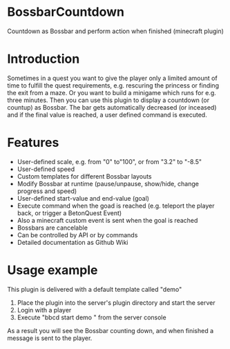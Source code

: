 # BossbarCountdown

Countdown as Bossbar and perform action when finished (minecraft plugin)

# Introduction
Sometimes in a quest you want to give the player only a limited amount of time to fulfill the quest requirements, e.g. rescuring the princess or finding the exit from a maze. Or you want to build a minigame  which runs for e.g. three minutes. Then you can use this plugin to display a countdown (or countup) as Bossbar. The bar gets automatically decreased (or inceased) and if the final value is reached, a user defined command is executed.

# Features
* User-defined scale, e.g. from "0" to"100", or from "3.2" to "-8.5"
* User-defined speed
* Custom templates for different Bossbar layouts
* Modify Bossbar at runtime (pause/unpause, show/hide, change progress and speed)
* User-defined start-value and end-value (goal)
* Execute command when the goad is reached (e.g. teleport the player back, or trigger a BetonQuest Event)
* Also a minecraft custom event is sent when the goal is reached
* Bossbars are cancelable
* Can be controlled by API or by commands
* Detailed documentation as Github Wiki

# Usage example
This plugin is delivered with a default template called "demo"
1. Place the plugin into the server's plugin directory and start the server
2. Login with a player 
3. Execute "bbcd start demo <Playername>" from the server console
  
As a result you will see the Bossbar counting down, and when finished a message is sent to the player.
